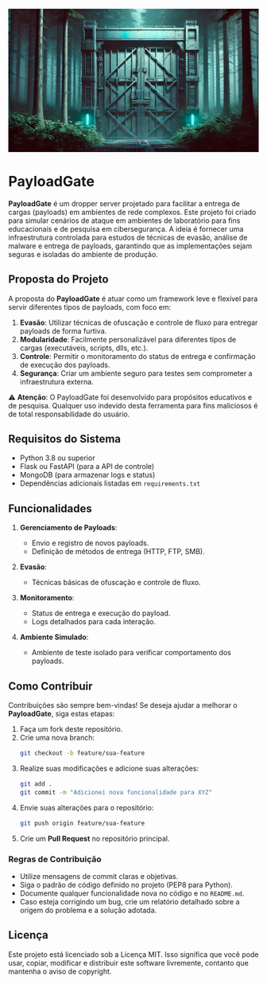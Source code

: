 ![PayloadGate Banner](docs/PAYLOADGATE.png)

# PayloadGate

**PayloadGate** é um dropper server projetado para facilitar a entrega de cargas (payloads) em ambientes de rede complexos. Este projeto foi criado para simular cenários de ataque em ambientes de laboratório para fins educacionais e de pesquisa em cibersegurança. A ideia é fornecer uma infraestrutura controlada para estudos de técnicas de evasão, análise de malware e entrega de payloads, garantindo que as implementações sejam seguras e isoladas do ambiente de produção.

## Proposta do Projeto

A proposta do **PayloadGate** é atuar como um framework leve e flexível para servir diferentes tipos de payloads, com foco em:

1. **Evasão**: Utilizar técnicas de ofuscação e controle de fluxo para entregar payloads de forma furtiva.
2. **Modularidade**: Facilmente personalizável para diferentes tipos de cargas (executáveis, scripts, dlls, etc.).
3. **Controle**: Permitir o monitoramento do status de entrega e confirmação de execução dos payloads.
4. **Segurança**: Criar um ambiente seguro para testes sem comprometer a infraestrutura externa.
   
⚠️ **Atenção**: O PayloadGate foi desenvolvido para propósitos educativos e de pesquisa. Qualquer uso indevido desta ferramenta para fins maliciosos é de total responsabilidade do usuário.

## Requisitos do Sistema

- Python 3.8 ou superior
- Flask ou FastAPI (para a API de controle)
- MongoDB (para armazenar logs e status)
- Dependências adicionais listadas em `requirements.txt`

## Funcionalidades

1. **Gerenciamento de Payloads**:
   - Envio e registro de novos payloads.
   - Definição de métodos de entrega (HTTP, FTP, SMB).
   
2. **Evasão**:
   - Técnicas básicas de ofuscação e controle de fluxo.
   
3. **Monitoramento**:
   - Status de entrega e execução do payload.
   - Logs detalhados para cada interação.

4. **Ambiente Simulado**:
   - Ambiente de teste isolado para verificar comportamento dos payloads.

## Como Contribuir

Contribuições são sempre bem-vindas! Se deseja ajudar a melhorar o **PayloadGate**, siga estas etapas:

1. Faça um fork deste repositório.
2. Crie uma nova branch:
    ```bash
    git checkout -b feature/sua-feature
    ```
3. Realize suas modificações e adicione suas alterações:
    ```bash
    git add .
    git commit -m "Adicionei nova funcionalidade para XYZ"
    ```
4. Envie suas alterações para o repositório:
    ```bash
    git push origin feature/sua-feature
    ```
5. Crie um **Pull Request** no repositório principal.

### Regras de Contribuição

- Utilize mensagens de commit claras e objetivas.
- Siga o padrão de código definido no projeto (PEP8 para Python).
- Documente qualquer funcionalidade nova no código e no `README.md`.
- Caso esteja corrigindo um bug, crie um relatório detalhado sobre a origem do problema e a solução adotada.

## Licença

Este projeto está licenciado sob a Licença MIT. Isso significa que você pode usar, copiar, modificar e distribuir este software livremente, contanto que mantenha o aviso de copyright.
